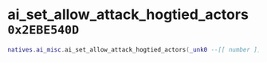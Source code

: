 # ai_set_allow_attack_hogtied_actors `0x2EBE540D`

```lua
natives.ai_misc.ai_set_allow_attack_hogtied_actors(_unk0 --[[ number ]], _unk1 --[[ number ]])
```